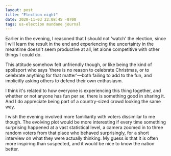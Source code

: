 ```yaml
---
layout: post
title: "Election night"
date: 2020-11-03 22:08:45 -0700
tags: us-election mundane journal
---
```

Earlier in the evening, I reasoned that I should not 'watch' the election, since I will learn the result in the end and experiencing the uncertainty in the meantime doesn't seem productive at all, let alone competitive with other things I could do.

This attitude somehow felt unfriendly though, or like being the kind of spoilsport who says 'there is no reason to celebrate Christmas, or to celebrate anything for that matter'—both failing to add to the fun, and implicitly asking others to defend their own enthusiasm.<!--ex-->

I think it's related to how everyone is experiencing this thing together, and whether or not anyone has fun per se, there is something good in sharing it. And I do appreciate being part of a country-sized crowd looking the same way.

I wish the evening involved more familiarity with voters dissimilar to me though. The evolving plot would be more interesting if every time something surprising happened at a vast statistical level, a camera zoomed in to three random voters from that place who behaved surprisingly, for a short interview on what they were actually thinking. My guess is that it is often more inspiring than suspected, and it would be nice to know the nation better.
